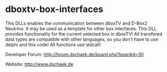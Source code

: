 # dboxtv-box-interfaces
This DLLs enables the communication between dboxTV and D-Box2 Neutrino.
It may be used as a template for other box interfaces.
This DLL provides functionality for the current selected box in dboxTV!
All transfered data types are compatible with other languages, so you
don't have to use delphi and this code! All functions use stdcall!

Developer Forum: http://forum.dschaek.de/board.php?boardid=30

Website: http://www.dschaek.de


